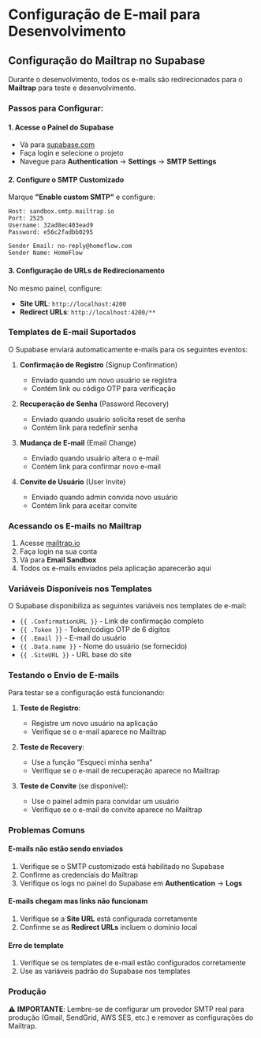 # Configuração de E-mail para Desenvolvimento

## Configuração do Mailtrap no Supabase

Durante o desenvolvimento, todos os e-mails são redirecionados para o **Mailtrap** para teste e desenvolvimento.

### Passos para Configurar:

#### 1. Acesse o Painel do Supabase

- Vá para [supabase.com](https://supabase.com)
- Faça login e selecione o projeto
- Navegue para **Authentication** → **Settings** → **SMTP Settings**

#### 2. Configure o SMTP Customizado

Marque **"Enable custom SMTP"** e configure:

```
Host: sandbox.smtp.mailtrap.io
Port: 2525
Username: 32ad8ec403ead9
Password: e56c2fadbb0295

Sender Email: no-reply@homeflow.com
Sender Name: HomeFlow
```

#### 3. Configuração de URLs de Redirecionamento

No mesmo painel, configure:

- **Site URL**: `http://localhost:4200`
- **Redirect URLs**: `http://localhost:4200/**`

### Templates de E-mail Suportados

O Supabase enviará automaticamente e-mails para os seguintes eventos:

1. **Confirmação de Registro** (Signup Confirmation)

   - Enviado quando um novo usuário se registra
   - Contém link ou código OTP para verificação

2. **Recuperação de Senha** (Password Recovery)

   - Enviado quando usuário solicita reset de senha
   - Contém link para redefinir senha

3. **Mudança de E-mail** (Email Change)

   - Enviado quando usuário altera o e-mail
   - Contém link para confirmar novo e-mail

4. **Convite de Usuário** (User Invite)
   - Enviado quando admin convida novo usuário
   - Contém link para aceitar convite

### Acessando os E-mails no Mailtrap

1. Acesse [mailtrap.io](https://mailtrap.io)
2. Faça login na sua conta
3. Vá para **Email Sandbox**
4. Todos os e-mails enviados pela aplicação aparecerão aqui

### Variáveis Disponíveis nos Templates

O Supabase disponibiliza as seguintes variáveis nos templates de e-mail:

- `{{ .ConfirmationURL }}` - Link de confirmação completo
- `{{ .Token }}` - Token/código OTP de 6 dígitos
- `{{ .Email }}` - E-mail do usuário
- `{{ .Data.name }}` - Nome do usuário (se fornecido)
- `{{ .SiteURL }}` - URL base do site

### Testando o Envio de E-mails

Para testar se a configuração está funcionando:

1. **Teste de Registro**:

   - Registre um novo usuário na aplicação
   - Verifique se o e-mail aparece no Mailtrap

2. **Teste de Recovery**:

   - Use a função "Esqueci minha senha"
   - Verifique se o e-mail de recuperação aparece no Mailtrap

3. **Teste de Convite** (se disponível):
   - Use o painel admin para convidar um usuário
   - Verifique se o e-mail de convite aparece no Mailtrap

### Problemas Comuns

#### E-mails não estão sendo enviados

1. Verifique se o SMTP customizado está habilitado no Supabase
2. Confirme as credenciais do Mailtrap
3. Verifique os logs no painel do Supabase em **Authentication** → **Logs**

#### E-mails chegam mas links não funcionam

1. Verifique se a **Site URL** está configurada corretamente
2. Confirme se as **Redirect URLs** incluem o domínio local

#### Erro de template

1. Verifique se os templates de e-mail estão configurados corretamente
2. Use as variáveis padrão do Supabase nos templates

### Produção

⚠️ **IMPORTANTE**: Lembre-se de configurar um provedor SMTP real para produção (Gmail, SendGrid, AWS SES, etc.) e remover as configurações do Mailtrap.
